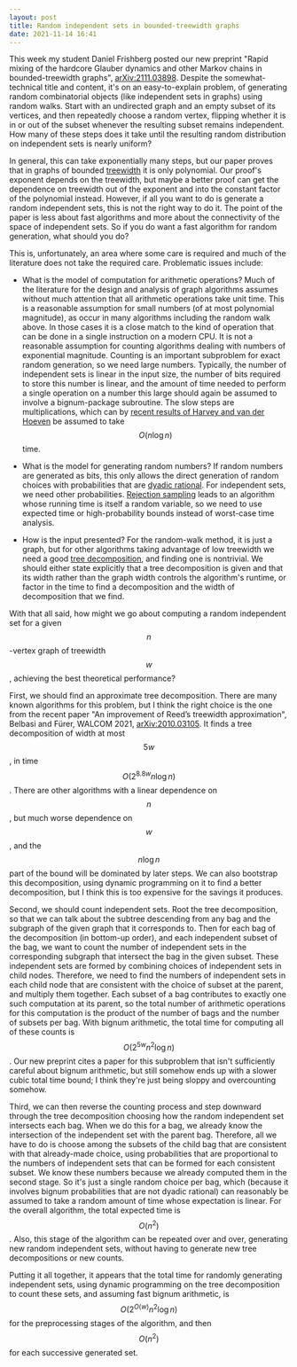 ```yaml
---
layout: post
title: Random independent sets in bounded-treewidth graphs
date: 2021-11-14 16:41
---
```

This week my student Daniel Frishberg posted our new preprint "Rapid mixing of the hardcore Glauber dynamics and other Markov chains in bounded-treewidth graphs", [arXiv:2111.03898](https://arxiv.org/abs/2111.03898). Despite the somewhat-technical title and content, it's on an easy-to-explain problem, of generating random combinatorial objects (like independent sets in graphs) using random walks. Start with an undirected graph and an empty subset of its vertices, and then repeatedly choose a random vertex, flipping whether it is in or out of the subset whenever the resulting subset remains independent. How many of these steps does it take until the resulting random distribution on independent sets is nearly uniform?

In general, this can take exponentially many steps, but our paper proves that in graphs of bounded [treewidth](https://en.wikipedia.org/wiki/Treewidth) it is only polynomial. Our proof's exponent depends on the treewidth, but maybe a better proof can get the dependence on treewidth out of the exponent and into the constant factor of the polynomial instead. However, if all you want to do is generate a random independent sets, this is not the right way to do it. The point of the paper is less about fast algorithms and more about the connectivity of the space of independent sets. So if you do want a fast algorithm for random generation, what should you do?

This is, unfortunately, an area where some care is required and much of the literature does not take the required care. Problematic issues include:

- What is the model of computation for arithmetic operations? Much of the literature for the design and analysis of graph algorithms assumes without much attention that all arithmetic operations take unit time. This is a reasonable assumption for small numbers (of at most polynomial magnitude), as occur in many algorithms including the random walk above. In those cases it is a close match to the kind of operation that can be done in a single instruction on a modern CPU. It is not a reasonable assumption for counting algorithms dealing with numbers of exponential magnitude. Counting is an important subproblem for exact random generation, so we need large numbers. Typically, the number of independent sets is linear in the input size, the number of bits required to store this number is linear, and the amount of time needed to perform a single operation on a number this large should again be assumed to involve a bignum-package subroutine. The slow steps are multiplications, which can by [recent results of Harvey and van der Hoeven](https://www.jstor.org/stable/10.4007/annals.2021.193.2.4) be assumed to take $$O(n\log n)$$ time.

- What is the model for generating random numbers? If random numbers are generated as bits, this only allows the direct generation of random choices with probabilities that are [dyadic rational](https://en.wikipedia.org/wiki/Dyadic_rational). For independent sets, we need other probabilities. [Rejection sampling](https://en.wikipedia.org/wiki/Rejection_sampling) leads to an algorithm whose running time is itself a random variable, so we need to use expected time or high-probability bounds instead of worst-case time analysis.

- How is the input presented? For the random-walk method, it is just a graph, but for other algorithms taking advantage of low treewidth we need a good [tree decomposition](https://en.wikipedia.org/wiki/Tree_decomposition), and finding one is nontrivial. We should either state explicitly that a tree decomposition is given and that its width rather than the graph width controls the algorithm's runtime, or factor in the time to find a decomposition and the width of decomposition that we find.

With that all said, how might we go about computing a random independent set for a given $$n$$-vertex graph of treewidth $$w$$, achieving the best theoretical performance?

First, we should find an approximate tree decomposition. There are many known algorithms for this problem, but I think the right choice is the one from the recent paper "An improvement of Reed’s treewidth approximation", Belbasi and Fürer, WALCOM 2021, [arXiv:2010.03105](https://arxiv.org/abs/2010.03105). It finds a tree decomposition of width at most $$5w$$, in time $$O(2^{8.8w}n\log n)$$. There are other algorithms with a linear dependence on $$n$$, but much worse dependence on $$w$$, and the $$n\log n$$ part of the bound will be dominated by later steps. We can also bootstrap this decomposition, using dynamic programming on it to find a better decomposition, but I think this is too expensive for the savings it produces.

Second, we should count independent sets. Root the tree decomposition, so that we can talk about the subtree descending from any bag and the subgraph of the given graph that it corresponds to. Then for each bag of the decomposition (in bottom-up order), and each independent subset of the bag, we want to count the number of independent sets in the corresponding subgraph that intersect the bag in the given subset. These independent sets are formed by combining choices of independent sets in child nodes. Therefore, we need to find the numbers of independent sets in each child node that are consistent with the choice of subset at the parent, and multiply them together. Each subset of a bag contributes to exactly one such computation at its parent, so the total number of arithmetic operations for this computation is the product of the number of bags and the number of subsets per bag. With bignum arithmetic, the total time for computing all of these counts is $$O(2^{5w}n^2\log n)$$. Our new preprint cites a paper for this subproblem that isn't sufficiently careful about bignum arithmetic, but still somehow ends up with a slower cubic total time bound; I think they're just being sloppy and overcounting somehow.

Third, we can then reverse the counting process and step downward through the tree decomposition choosing how the random independent set intersects each bag. When we do this for a bag, we already know the intersection of the independent set with the parent bag. Therefore, all we have to do is choose among the subsets of the child bag that are consistent with that already-made choice, using probabilities that are proportional to the numbers of independent sets that can be formed for each consistent subset. We know these numbers because we already computed them in the second stage. So it's just a single random choice per bag, which (because it involves bignum probabilities that are not dyadic rational) can reasonably be assumed to take a random amount of time whose expectation is linear. For the overall algorithm, the total expected time is $$O(n^2)$$. Also, this stage of the algorithm can be repeated over and over, generating new random independent sets, without having to generate new tree decompositions or new counts.

Putting it all together, it appears that the total time for randomly generating independent sets, using dynamic programming on the tree decomposition to count these sets, and assuming fast bignum arithmetic, is $$O(2^{O(w)}n^2\log n)$$ for the preprocessing stages of the algorithm, and then $$O(n^2)$$ for each successive generated set.